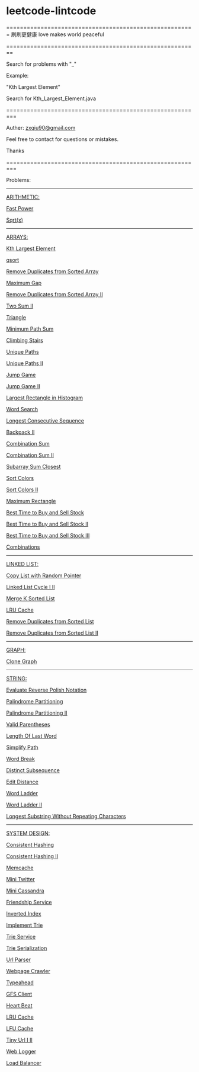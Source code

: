 # leetcode-lintcode
=======================================================
刷刷更健康
love makes world peaceful

========================================================

Search for problems with "_"

Example:

"Kth Largest Element"

Search for Kth_Largest_Element.java



=========================================================

Auther: zxqiu90@gmail.com

Feel free to contact for questions or mistakes.

Thanks


=========================================================


Problems:

---------------------------------------------------------

<a href="https://github.com/zxqiu/leetcode-lintcode/blob/master/arithmetic/">ARITHMETIC:</a></br>

<a href="https://github.com/zxqiu/leetcode-lintcode/blob/master/arithmetic/Fast_Power.java">Fast Power</a></br>

<a href="https://github.com/zxqiu/leetcode-lintcode/blob/master/arithmetic/Sqrt(x).java">Sqrt(x)</a></br>


---------------------------------------------------------

<a href="https://github.com/zxqiu/leetcode-lintcode/blob/master/arrays/">ARRAYS:</a></br>

<a href="https://github.com/zxqiu/leetcode-lintcode/blob/master/arrays/Kth_Largest_Element.java">Kth Largest Element</a></br>

<a href="https://github.com/zxqiu/leetcode-lintcode/blob/master/arrays/qsort.java">qsort</a></br>

<a href="https://github.com/zxqiu/leetcode-lintcode/blob/master/arrays/Remove_Duplicates_from_Sorted_Array.java">Remove Duplicates from Sorted Array</a></br>

<a href="https://github.com/zxqiu/leetcode-lintcode/blob/master/arrays/Maximum_Gap.java">Maximum Gap</a></br>

<a href="https://github.com/zxqiu/leetcode-lintcode/blob/master/arrays/Remove_Duplicates_from_Sorted_Array_II.java">Remove Duplicates from Sorted Array II</a></br>

<a href="https://github.com/zxqiu/leetcode-lintcode/blob/master/arrays/Two_Sum_II.java">Two Sum II</a></br>

<a href="https://github.com/zxqiu/leetcode-lintcode/blob/master/arrays/Triangle.java">Triangle</a></br>

<a href="https://github.com/zxqiu/leetcode-lintcode/blob/master/arrays/Minimum_Path_Sum.java">Minimum Path Sum</a></br>

<a href="https://github.com/zxqiu/leetcode-lintcode/blob/master/arrays/Climbing_Stairs.java">Climbing Stairs</a></br>

<a href="https://github.com/zxqiu/leetcode-lintcode/blob/master/arrays/Unique_Paths.java">Unique Paths</a></br>

<a href="https://github.com/zxqiu/leetcode-lintcode/blob/master/arrays/Unique_Paths_II.java">Unique Paths II</a></br>

<a href="https://github.com/zxqiu/leetcode-lintcode/blob/master/arrays/Jump_Game.java">Jump Game</a></br>

<a href="https://github.com/zxqiu/leetcode-lintcode/blob/master/arrays/Jump_Game_II.java">Jump Game II</a></br>

<a href="https://github.com/zxqiu/leetcode-lintcode/blob/master/arrays/Largest_Rectangle_in_Histogram.java">Largest Rectangle in Histogram</a></br>

<a href="https://github.com/zxqiu/leetcode-lintcode/blob/master/arrays/Word_Search.java">Word Search</a></br>

<a href="https://github.com/zxqiu/leetcode-lintcode/blob/master/arrays/Longest_Consecutive_Sequence.java">Longest Consecutive Sequence</a></br>

<a href="https://github.com/zxqiu/leetcode-lintcode/blob/master/arrays/Backpack_II.java">Backpack II</a></br>

<a href="https://github.com/zxqiu/leetcode-lintcode/blob/master/arrays/Combination_Sum.java">Combination Sum</a></br>

<a href="https://github.com/zxqiu/leetcode-lintcode/blob/master/arrays/Combination_Sum_II.java">Combination Sum II</a></br>

<a href="https://github.com/zxqiu/leetcode-lintcode/blob/master/arrays/Subarray_Sum_Closest.java">Subarray Sum Closest</a></br>

<a href="https://github.com/zxqiu/leetcode-lintcode/blob/master/arrays/Sort_Colors.java">Sort Colors</a></br>

<a href="https://github.com/zxqiu/leetcode-lintcode/blob/master/arrays/Sort_Colors_II.java">Sort Colors II</a></br>

<a href="https://github.com/zxqiu/leetcode-lintcode/blob/master/arrays/Maximum_Rectangle.java">Maximum Rectangle</a></br>

<a href="https://github.com/zxqiu/leetcode-lintcode/blob/master/arrays/Best_Time_to_Buy_and_Sell_Stock.java">Best Time to Buy and Sell Stock</a></br>

<a href="https://github.com/zxqiu/leetcode-lintcode/blob/master/arrays/Best_Time_to_Buy_and_Sell_Stock_II.java">Best Time to Buy and Sell Stock II</a></br>

<a href="https://github.com/zxqiu/leetcode-lintcode/blob/master/arrays/Best_Time_to_Buy_and_Sell_Stock_III.java">Best Time to Buy and Sell Stock III</a></br>

<a href="https://github.com/zxqiu/leetcode-lintcode/blob/master/arrays/Combinations.java">Combinations</a></br>

---------------------------------------------------------

<a href="https://github.com/zxqiu/leetcode-lintcode/blob/master/linked%20list/">LINKED LIST:</a></br>

<a href="https://github.com/zxqiu/leetcode-lintcode/blob/master/linked%20list/Copy_List_with_Random_Pointer.java">Copy List with Random Pointer</a></br>

<a href="https://github.com/zxqiu/leetcode-lintcode/blob/master/linked%20list/Linked_List_Cycle_I_II.java">Linked List Cycle I II</a></br>

<a href="https://github.com/zxqiu/leetcode-lintcode/blob/master/linked%20list/Merge_K_Sorted_List.java">Merge K Sorted List</a></br>

<a href="https://github.com/zxqiu/leetcode-lintcode/blob/master/linked%20list/LRU_Cache.java">LRU Cache</a></br>

<a href="https://github.com/zxqiu/leetcode-lintcode/blob/master/linked%20list/Remove_Duplicates_from_Sorted_List.java">Remove Duplicates from Sorted List</a></br>

<a href="https://github.com/zxqiu/leetcode-lintcode/blob/master/linked%20list/Remove_Duplicates_from_Sorted_List_II.java">Remove Duplicates from Sorted List II</a></br>

---------------------------------------------------------

<a href="https://github.com/zxqiu/leetcode-lintcode/blob/master/graph/">GRAPH:</a></br>

<a href="https://github.com/zxqiu/leetcode-lintcode/blob/master/graph/Clone_Graph.java">Clone Graph</a></br>

---------------------------------------------------------

<a href="https://github.com/zxqiu/leetcode-lintcode/blob/master/string/">STRING:</a></br>

<a href="https://github.com/zxqiu/leetcode-lintcode/blob/master/string/Evaluate_Reverse_Polish_Notation.java">Evaluate Reverse Polish Notation</a></br>

<a href="https://github.com/zxqiu/leetcode-lintcode/blob/master/string/Palindrome_Partitioning.java">Palindrome Partitioning</a></br>

<a href="https://github.com/zxqiu/leetcode-lintcode/blob/master/string/Palindrome_Partitioning_II.java">Palindrome Partitioning II</a></br>

<a href="https://github.com/zxqiu/leetcode-lintcode/blob/master/string/Valid_Parentheses.java">Valid Parentheses</a></br>

<a href="https://github.com/zxqiu/leetcode-lintcode/blob/master/string/Length_Of_Last_Word.java">Length Of Last Word</a></br>

<a href="https://github.com/zxqiu/leetcode-lintcode/blob/master/string/Simplify_Path.java">Simplify Path</a></br>

<a href="https://github.com/zxqiu/leetcode-lintcode/blob/master/string/Word_Break.java">Word Break</a></br>

<a href="https://github.com/zxqiu/leetcode-lintcode/blob/master/string/Distinct_Subsequence.java">Distinct Subsequence</a></br>

<a href="https://github.com/zxqiu/leetcode-lintcode/blob/master/string/Edit_Distance.java">Edit Distance</a></br>

<a href="https://github.com/zxqiu/leetcode-lintcode/blob/master/string/Word_Ladder.java">Word Ladder</a></br>

<a href="https://github.com/zxqiu/leetcode-lintcode/blob/master/string/Word_Ladder_II.java">Word Ladder II</a></br>

<a href="https://github.com/zxqiu/leetcode-lintcode/blob/master/string/Longest_Substring_Without_Repeating_Characters.java">Longest Substring Without Repeating Characters</a></br>

---------------------------------------------------------

<a href="https://github.com/zxqiu/leetcode-lintcode/blob/master/system%20design/">SYSTEM DESIGN:</a></br>

<a href="https://github.com/zxqiu/leetcode-lintcode/blob/master/system%20design/Consistent_Hashing.java">Consistent Hashing</a></br>

<a href="https://github.com/zxqiu/leetcode-lintcode/blob/master/system%20design/Consistent_Hashing_II.java">Consistent Hashing II</a></br>

<a href="https://github.com/zxqiu/leetcode-lintcode/blob/master/system%20design/Memcache.java">Memcache</a></br>

<a href="https://github.com/zxqiu/leetcode-lintcode/blob/master/system%20design/Mini_Twitter.java">Mini Twitter</a></br>

<a href="https://github.com/zxqiu/leetcode-lintcode/blob/master/system%20design/Mini_Cassandra.java">Mini Cassandra</a></br>

<a href="https://github.com/zxqiu/leetcode-lintcode/blob/master/system%20design/Friendship_Service.java">Friendship Service</a></br>

<a href="https://github.com/zxqiu/leetcode-lintcode/blob/master/system%20design/Inverted_Index.java">Inverted Index</a></br>

<a href="https://github.com/zxqiu/leetcode-lintcode/blob/master/system%20design/Implement_Trie.java">Implement Trie</a></br>

<a href="https://github.com/zxqiu/leetcode-lintcode/blob/master/system%20design/Trie_Service.java">Trie Service</a></br>

<a href="https://github.com/zxqiu/leetcode-lintcode/blob/master/system%20design/Trie_Serialization.java">Trie Serialization</a></br>

<a href="https://github.com/zxqiu/leetcode-lintcode/blob/master/system%20design/Url_Parser.java">Url Parser</a></br>

<a href="https://github.com/zxqiu/leetcode-lintcode/blob/master/system%20design/Webpage_Crawler.java">Webpage Crawler</a></br>

<a href="https://github.com/zxqiu/leetcode-lintcode/blob/master/system%20design/Typeahead.java">Typeahead</a></br>

<a href="https://github.com/zxqiu/leetcode-lintcode/blob/master/system%20design/GFS_Client.java">GFS Client</a></br>

<a href="https://github.com/zxqiu/leetcode-lintcode/blob/master/system%20design/Heart_Beat.java">Heart Beat</a></br>

<a href="https://github.com/zxqiu/leetcode-lintcode/blob/master/system%20design/LRU_Cache.java">LRU Cache</a></br>

<a href="https://github.com/zxqiu/leetcode-lintcode/blob/master/system%20design/LFU_Cache.java">LFU Cache</a></br>

<a href="https://github.com/zxqiu/leetcode-lintcode/blob/master/system%20design/Tiny_Url_I_II.java">Tiny Url I II</a></br>

<a href="https://github.com/zxqiu/leetcode-lintcode/blob/master/system%20design/Web_Logger.java">Web Logger</a></br>

<a href="https://github.com/zxqiu/leetcode-lintcode/blob/master/system%20design/Load_Balancer.java">Load Balancer</a></br>
